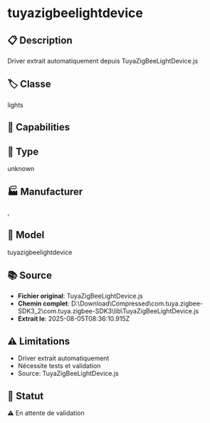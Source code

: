 # tuyazigbeelightdevice

## 📋 Description
Driver extrait automatiquement depuis TuyaZigBeeLightDevice.js

## 🏷️ Classe
lights

## 🔧 Capabilities


## 📡 Type
unknown

## 🏭 Manufacturer
, 

## 📱 Model
tuyazigbeelightdevice

## 📚 Source
- **Fichier original**: TuyaZigBeeLightDevice.js
- **Chemin complet**: D:\Download\Compressed\com.tuya.zigbee-SDK3_2\com.tuya.zigbee-SDK3\lib\TuyaZigBeeLightDevice.js
- **Extrait le**: 2025-08-05T08:36:10.915Z

## ⚠️ Limitations
- Driver extrait automatiquement
- Nécessite tests et validation
- Source: TuyaZigBeeLightDevice.js

## 🚀 Statut
⚠️ En attente de validation
